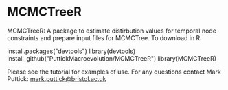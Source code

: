 # MCMCTreeR
MCMCTreeR: A package to estimate distirbution values for temporal node constraints and prepare input files for MCMCTree. 
To download in R:

install.packages("devtools")
library(devtools)
install_github("PuttickMacroevolution/MCMCTreeR")
library(MCMCTreeR)

Please see the tutorial for examples of use. 
For any questions contact Mark Puttick: mark.puttick@bristol.ac.uk
